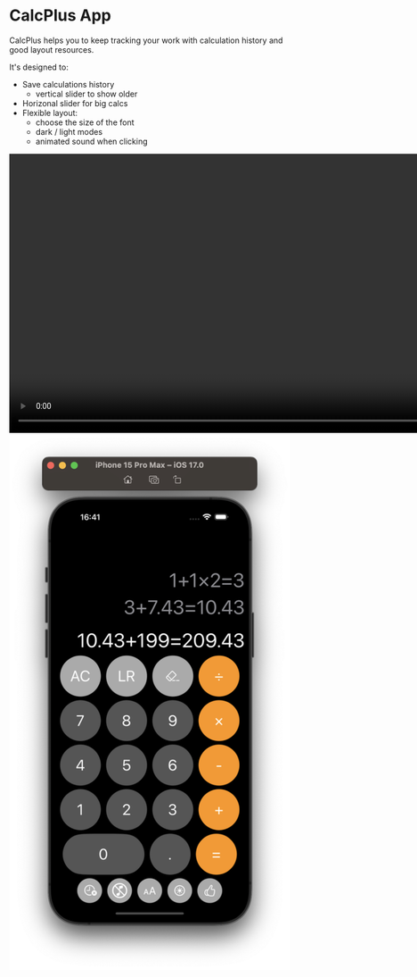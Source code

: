 # CalcPlus App

CalcPlus helps you to keep tracking your work with calculation history and good layout resources.

It's designed to:

- Save calculations history
  - vertical slider to show older
- Horizonal slider for big calcs
- Flexible layout:
  - choose the size of the font 
  - dark / light modes
  - animated sound when clicking

<video width="1000" controls>
  <source src="images/calcplus_vid.mov" type="video/mp4">
</video>

<img src="images/Screenshot_2023-12-03_at_16.41.59.png" width="700">
